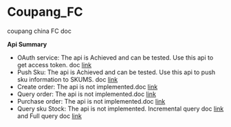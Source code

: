 # Coupang_FC
coupang china FC doc

**Api Summary**
* OAuth service: The api is Achieved and can be tested. Use this api to get access token. doc [link](https://github.com/ONLEE-TEC/Coupang_FC/blob/master/doc/en/Oauth/authentication.md)
* Push Sku: The api is Achieved and can be tested. Use this api to push sku information to SKUMS. doc [link]([https://github.](https://github.com/ONLEE-TEC/Coupang_FC/blob/master/doc/en/product/SyncPushSkuInfos.md))
* Create order: The api is not implemented.doc [link](https://github.com/ONLEE-TEC/Coupang_FC/blob/master/doc/en/Order/createOrder.md)
* Query order: The api is not implemented.doc [link]([https://](https://github.com/ONLEE-TEC/Coupang_FC/blob/master/doc/en/Order/queryOrderStatus.md))
* Purchase order: The api is not implemented.doc [link](https://github.com/ONLEE-TEC/Coupang_FC/blob/master/doc/en/Purchase/createPurchaseOrder.md)
* Query sku Stock: The api is not implemented. Incremental query doc [link](https://github.com/ONLEE-TEC/Coupang_FC/blob/master/doc/en/WMS/GetSkusStockFilterPageList.md) and Full query doc [link](https://github.com/ONLEE-TEC/Coupang_FC/blob/master/doc/en/WMS/GetSkuStockPageList.md)